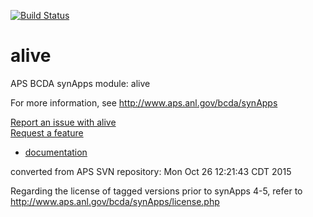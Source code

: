 [![Build Status](https://travis-ci.org/keenanlang/alive.svg?branch=master)](https://travis-ci.org/keenanlang/alive)

# alive
APS BCDA synApps module: alive

For more information, see
   http://www.aps.anl.gov/bcda/synApps

[Report an issue with alive](https://github.com/epics-modules/alive/issues/new?title=%20ISSUE%20NAME%20HERE&body=**Describe%20the%20issue**%0A%0A**Steps%20to%20reproduce**%0A1.%20Step%20one%0A2.%20Step%20two%0A3.%20Step%20three%0A%0A**Expected%20behaivour**%0A%0A**Actual%20behaviour**%0A%0A**Build%20Environment**%0AArchitecture:%0AEpics%20Base%20Version:%0ADependent%20Module%20Versions:&labels=bug)  
[Request a feature](https://github.com/epics-modules/alive/issues/new?title=%20FEATURE%20SHORT%20DESCRIPTION&body=**Feature%20Long%20Description**%0A%0A**Why%20should%20this%20be%20added?**%0A&labels=enhancement)

* [documentation](https://github.com/epics-modules/alive/blob/master/documentation/README.md)


converted from APS SVN repository: Mon Oct 26 12:21:43 CDT 2015

Regarding the license of tagged versions prior to synApps 4-5,
refer to http://www.aps.anl.gov/bcda/synApps/license.php
